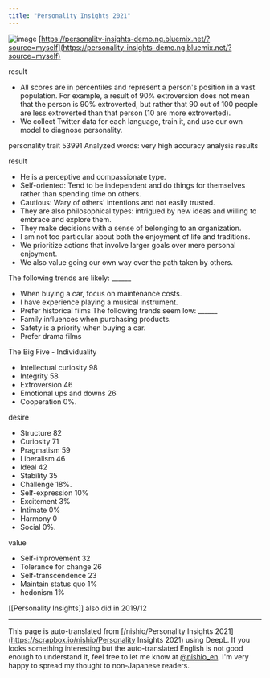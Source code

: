 ```yaml
---
title: "Personality Insights 2021"
---
```


![image](https://gyazo.com/1948358458c4e50c333a71e11bee8bcf/thumb/1000)
[https://personality-insights-demo.ng.bluemix.net/?source=myself](https://personality-insights-demo.ng.bluemix.net/?source=myself)

result
- All scores are in percentiles and represent a person's position in a vast population. For example, a result of 90% extroversion does not mean that the person is 90% extroverted, but rather that 90 out of 100 people are less extroverted than that person (10 are more extroverted).
- We collect Twitter data for each language, train it, and use our own model to diagnose personality.

personality trait
53991 Analyzed words: very high accuracy analysis results

result
- He is a perceptive and compassionate type.
- Self-oriented: Tend to be independent and do things for themselves rather than spending time on others.
- Cautious: Wary of others' intentions and not easily trusted.
- They are also philosophical types: intrigued by new ideas and willing to embrace and explore them.
- They make decisions with a sense of belonging to an organization.
- I am not too particular about both the enjoyment of life and traditions.
- We prioritize actions that involve larger goals over mere personal enjoyment.
- We also value going our own way over the path taken by others.

The following trends are likely: ______
- When buying a car, focus on maintenance costs.
- I have experience playing a musical instrument.
- Prefer historical films
The following trends seem low: ______
- Family influences when purchasing products.
- Safety is a priority when buying a car.
- Prefer drama films

The Big Five - Individuality
- Intellectual curiosity 98
- Integrity 58
- Extroversion 46
- Emotional ups and downs 26
- Cooperation 0%.

desire
- Structure 82
- Curiosity 71
- Pragmatism 59
- Liberalism 46
- Ideal 42
- Stability 35
- Challenge 18%.
- Self-expression 10%
- Excitement 3%
- Intimate 0%
- Harmony 0
- Social 0%.

value
- Self-improvement 32
- Tolerance for change 26
- Self-transcendence 23
- Maintain status quo 1%
- hedonism 1%

[[Personality Insights]] also did in 2019/12

---
This page is auto-translated from [/nishio/Personality Insights 2021](https://scrapbox.io/nishio/Personality Insights 2021) using DeepL. If you looks something interesting but the auto-translated English is not good enough to understand it, feel free to let me know at [@nishio_en](https://twitter.com/nishio_en). I'm very happy to spread my thought to non-Japanese readers.